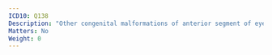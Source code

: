 ```yaml
---
ICD10: Q138
Description: "Other congenital malformations of anterior segment of eye"
Matters: No
Weight: 0
---
```

